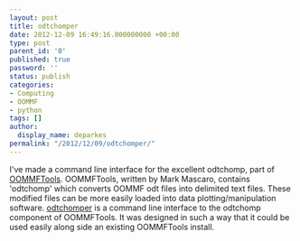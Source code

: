 ```yaml
---
layout: post
title: odtchomper
date: 2012-12-09 16:49:16.000000000 +00:00
type: post
parent_id: '0'
published: true
password: ''
status: publish
categories:
- Computing
- OOMMF
- python
tags: []
author:
  display_name: deparkes
permalink: "/2012/12/09/odtchomper/"
---
```

I've made a command line interface for the excellent odtchomp, part of <a href="http://math.nist.gov/oommf/contrib/" title="OOMMFTools" target="_blank">OOMMFTools</a>. 
OOMMFTools, written by Mark Mascaro, contains 'odtchomp' which  converts OOMMF odt files into delimited text files. These modified files can be more easily loaded into data plotting/manipulation software.
<a href="http://www.nottingham.ac.uk/~ppxdep/projects/odtchomper" title="odtchomper" target="_blank">odtchomper</a> is a command line interface to the odtchomp component of OOMMFTools. It was designed in such a way that it could be used easily along side an existing OOMMFTools install.

